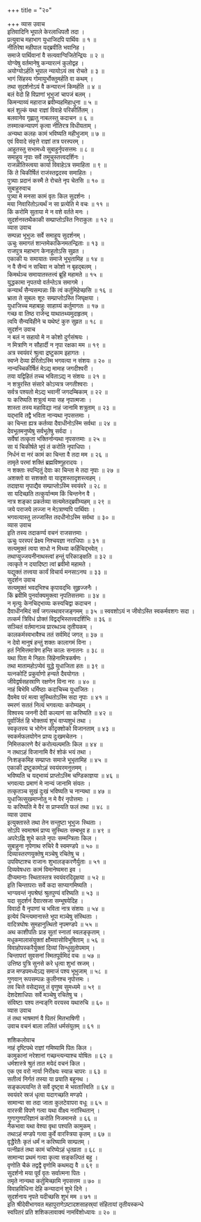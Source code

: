 +++
title = "२०"

+++
व्यास उवाच  
इतिवादिनि भूपाले केरलाधिपतौ तदा ।  
प्रत्युवाच महाभाग युधाजिदपि पार्थिवः ॥ १ ॥  
नीतिरेषा महीपाल यद्‌ब्रवीति भवानिह ।  
समाजे पार्थिवानां वै सत्यवाग्विजितेन्द्रियः ॥ २ ॥  
योग्येषु वर्तमानेषु कन्यारत्नं कुलोद्वह ।  
अयोग्योऽर्हति भूपाल न्यायोऽयं तव रोचते ॥ ३ ॥  
भागं सिंहस्य गोमायुर्भोक्तुमर्हति वा कथम् ।  
तथा सुदर्शनोऽयं वै कन्यारत्नं किमर्हति ॥ ४ ॥  
बलं वेदो हि विप्राणां भूभुजां चापजं बलम् ।  
किमन्याय्यं महाराज ब्रवीम्यहमिहाधुना ॥ ५ ॥  
बलं शुल्कं यथा राज्ञां विवाहे परिकीर्तितम् ।  
बलवानेव गृह्णातु नाबलस्तु कदाचन ॥ ६ ॥  
तस्मात्कन्यापणं कृत्वा नीतिरत्र विधीयताम् ।  
अन्यथा कलहः कामं भविष्यति महीभुजाम् ॥ ७ ॥  
एवं विवादे संवृत्ते राज्ञां तत्र परस्परम् ।  
आहूतस्तु सभामध्ये सुबाहुर्नृपसत्तमः ॥ ८ ॥  
समाहूय नृपाः सर्वे तमूचुस्तत्त्वदर्शिनः ।  
राजन्नीतिस्त्वया कार्या विवाहेऽत्र समाहिता ॥ ९ ॥  
किं ते चिकीर्षितं राजंस्तद्वदस्व समाहितः ।  
पुत्र्याः प्रदानं कस्मै ते रोचते नृप चेतसि ॥ १० ॥  
सुबाहुरुवाच  
पुत्र्या मे मनसा कामं वृतः किल सुदर्शनः ।  
मया निवारितोऽत्यर्थं न सा प्रत्येति मे वचः ॥ ११ ॥  
किं करोमि सुताया मे न वशे वर्तते मनः ।  
सुदर्शनस्तथैकाकी सम्प्राप्तोऽस्ति निराकुलः ॥ १२ ॥  
व्यास उवाच  
सम्पन्ना भूभुजः सर्वे समाहूय सुदर्शनम् ।  
ऊचुः समागतं शान्तमेकाकिनमतन्द्रिताः ॥ १३ ॥  
राजपुत्र महाभाग केनाहूतोऽसि सुव्रत ।  
एकाकी यः समायातः समाजे भूभृतामिह ॥ १४ ॥  
न वै सैन्यं न सचिवा न कोशो न बृहद्‌बलम् ।  
किमर्थञ्च समायातस्तत्त्वं ब्रूहि महामते ॥ १५ ॥  
युद्धकामा नृपतयो वर्तन्तेऽत्र समागमे ।  
कन्यार्थं सैन्यसम्पन्नाः किं त्वं कर्तुमिहेच्छसि ॥ १६ ॥  
भ्राता ते सुबलः शूरः सम्प्राप्तोऽस्ति जिघृक्षया ।  
युधाजिच्च महाबाहुः साहाय्यं कर्तुमागतः ॥ १७ ॥  
गच्छ वा तिष्ठ राजेन्द्र याथातथ्यमुदाहृतम् ।  
त्वयि सैन्यविहीने च यथेष्टं कुरु सुव्रत ॥ १८ ॥  
सुदर्शन उवाच  
न बलं न सहायो मे न कोशो दुर्गसंश्रयः ।  
न मित्राणि न सौहार्दी न नृपा रक्षका मम ॥ १९ ॥  
अत्र स्वयंवरं श्रुत्वा द्रष्टुकाम इहागतः ।  
स्वप्ने देव्या प्रेरितोऽस्मि भगवत्या न संशयः ॥ २० ॥  
नान्यच्चिकीर्षितं मेऽद्य मामाह जगदीश्वरी ।  
तया यद्विहितं तच्च भविताऽद्य न संशयः ॥ २१ ॥  
न शत्रुरस्ति संसारे कोऽप्यत्र जगतीश्वराः ।  
सर्वत्र पश्यतो मेऽद्य भवानीं जगदम्बिकाम् ॥ २२ ॥  
यः करिष्यति शत्रुत्वं मया सह नृपात्मजाः ।  
शास्ता तस्य महाविद्या नाहं जानामि शत्रुताम् ॥ २३ ॥  
यद्‌भावि तद्वै भविता नान्यथा नृपसत्तमाः ।  
का चिन्ता ह्यत्र कर्तव्या दैवाधीनोऽस्मि सर्वथा ॥ २४ ॥  
देवभूतमनुष्येषु सर्वभूतेषु सर्वदा ।  
सर्वेषां तत्कृता भक्तिर्नान्यथा नृपसत्तमाः ॥ २५ ॥  
सा यं चिकीर्षते भूपं तं करोति नृपाधिपाः ।  
निर्धनं वा नरं कामं का चिन्ता वै तदा मम ॥ २६ ॥  
तामृते परमां शक्तिं ब्रह्मविष्णुहरादयः ।  
न शक्ताः स्पन्दितुं देवाः का चिन्ता मे तदा नृपाः ॥ २७ ॥  
अशक्तो वा सशक्तो वा यादृशस्तादृशस्त्वहम् ।  
तदाज्ञया नृपाद्यैव सम्प्राप्तोऽस्मि स्वयंवरे ॥ २८ ॥  
सा यदिच्छति तत्कुर्यान्मम किं चिन्तनेन वै ।  
नात्र शङ्का प्रकर्तव्या सत्यमेतद्‌ब्रवीम्यहम् ॥ २९ ॥  
जये पराजये लज्जा न मेऽत्राण्वपि पार्थिवाः ।  
भगवत्यास्तु लज्जास्ति तदधीनोऽस्मि सर्वथा ॥ ३० ॥  
व्यास उवाच  
इति तस्य तदाकर्ण्य वचनं राजसत्तमाः ।  
ऊचुः परस्परं प्रेक्ष्य निश्चयज्ञा नराधिपाः ॥ ३१ ॥  
सत्यमुक्तं त्वया साधो न मिथ्या कर्हिचिद्‌भवेत् ।  
तथाप्युज्जयनीनाथस्त्वां हन्तुं परिकाङ्क्षति ॥ ३२ ॥  
त्वत्कृते न दयादिष्टा त्वां ब्रवीमो महामते ।  
यद्युक्तं तत्त्वया कार्यं विचार्य मनसाऽनघ ॥ ३३ ॥  
सुदर्शन उवाच  
सत्यमुक्तं भवद्‌भिश्च कृपावद्‌भिः सुहृज्जनैः ।  
किं ब्रवीमि पुनर्वाक्यमुक्त्वा नृपतिसत्तमाः ॥ ३४ ॥  
न मृत्युः केनचिद्‌भाव्यः कस्यचिद्वा कदाचन ।  
दैवाधीनमिदं सर्वं जगत्स्थावरजङ्गमम् ॥ ३५ ॥
स्ववशोऽयं न जीवोऽस्ति स्वकर्मवशगः सदा ।  
तत्कर्म त्रिविधं प्रोक्तं विद्वद्‌भिस्तत्त्वदर्शिभिः ॥ ३६ ॥  
सञ्चितं वर्तमानञ्च प्रारब्धञ्च तृतीयकम् ।  
कालकर्मस्वभावैश्च ततं सर्वमिदं जगत् ॥ ३७ ॥  
न देवो मानुषं हन्तुं शक्तः कालागमं विना ।  
हतं निमित्तमात्रेण हन्ति कालः सनातनः ॥ ३८ ॥  
यथा पिता मे निहतः सिंहेनामित्रकर्षणः ।  
तथा मातामहोऽप्येवं युद्धे युधाजिता हतः ॥ ३९ ॥  
यत्नकोटिं प्रकुर्वाणो हन्यते दैवयोगतः ।  
जीवेद्वर्षसहस्राणि रक्षणेन विना नरः ॥ ४० ॥  
नाहं बिभेमि धर्मिष्ठाः कदाचिच्च युधाजितः ।  
दैवमेव परं मत्वा सुस्थितोऽस्मि सदा नृपाः ॥ ४१ ॥  
स्मरणं सततं नित्यं भगवत्याः करोम्यहम् ।  
विश्वस्य जननी देवी कल्याणं सा करिष्यति ॥ ४२ ॥  
पूर्वार्जितं हि भोक्तव्यं शुभं वाप्यशुभं तथा ।  
स्वकृतस्य च भोगेन कीदृक्शोको विजानताम् ॥ ४३ ॥  
स्वकर्मफलयोगेन प्राप्य दुःखमचेतनः ।  
निमित्तकारणे वैरं करोत्यल्पमतिः किल ॥ ४४ ॥  
न तथाऽहं विजानामि वैरं शोकं भयं तथा ।  
निःशङ्कमिह सम्प्राप्तः समाजे भूभृतामिह ॥ ४५ ॥  
एकाकी द्रष्टुकामोऽहं स्वयंवरमनुत्तमम् ।  
भविष्यति च यद्‌भाव्यं प्राप्तोऽस्मि चण्डिकाज्ञया ॥ ४६ ॥  
भगवत्याः प्रमाणं मे नान्यं जानामि संयतः ।  
तत्कृतञ्च सुखं दुःखं भविष्यति च नान्यथा ॥ ४७ ॥  
युधाजित्सुखमाप्नोतु न मे वैरं नृपोत्तमाः ।  
यः करिष्यति मे वैरं स प्राप्स्यति फलं तथा ॥ ४८ ॥  
व्यास उवाच  
इत्युक्तास्ते तथा तेन सन्तुष्टा भूभुजः स्थिताः ।  
सोऽपि स्वमाश्रमं प्राप्य सुस्थितः सम्बभूव ह ॥ ४९ ॥  
अपरेऽह्नि शुभे काले नृपाः सम्मन्त्रिताः किल ।  
सुबाहुना नृपेणाथ रुचिरे वै स्वमण्डपे ॥ ५० ॥  
दिव्यास्तरणयुक्तेषु मञ्चेषु रचितेषु च ।  
उपविष्टाश्च राजानः शुभालङ्करणैर्युताः ॥ ५१ ॥  
दिव्यवेषधराः कामं विमानेष्वमरा इव ।  
दीप्यमानाः स्थितास्तत्र स्वयंवरदिदृक्षया ॥ ५२ ॥  
इति चिन्तापराः सर्वे कदा साप्यागमिष्यति ।  
भाग्यवन्तं नृपश्रेष्ठं श्रुतपुण्यं वरिष्यति ॥ ५३ ॥  
यदा सुदर्शनं दैवात्स्रजा सम्भूषयेदिह ।  
विवादो वै नृपाणां च भविता नात्र संशयः ॥ ५४ ॥  
इत्येवं चिन्त्यमानास्ते भूपा मञ्चेषु संस्थिताः ।  
वादित्रघोषः सुमहानुत्थितो नृपमण्डपे ॥ ५५ ॥  
अथ काशीपतिः प्राह सुतां स्नातां स्वलङ्कृताम् ।  
मधूकमालासंयुक्तां क्षौमवासोविभूषिताम् ॥ ५६ ॥  
विवाहोपस्करैर्युक्तां दिव्यां सिन्धुसुतोपमाम् ।  
चिन्तापरां सुवसनां स्मितपूर्वमिदं वचः ॥ ५७ ॥  
उत्तिष्ठ पुत्रि सुनसे करे धृत्वा शुभां स्रजम् ।  
व्रज मण्डपमध्येऽद्य समाजं पश्य भूभुजाम् ॥ ५८ ॥  
गुणवान् रूपसम्पन्नः कुलीनश्च नृपोत्तमः ।  
तव चित्ते वसेद्यस्तु तं वृणुष्व सुमध्यमे ॥ ५९ ॥  
देशदेशाधिपाः सर्वे मञ्चेषु रचितेषु च ।  
संविष्टाः पश्य तन्वङ्‌गि वरयस्व यथारुचि ॥ ६० ॥  
व्यास उवाच  
तं तथा भाषमाणं वै पितरं मितभाषिणी ।  
उवाच वचनं बाला ललितं धर्मसंयुतम् ॥ ६१ ॥  
  
शशिकलोवाच  
नाहं दृष्टिपथे राज्ञां गमिष्यामि पितः किल ।  
कामुकानां नरेशानां गच्छन्त्यन्याश्च योषितः ॥ ६२ ॥  
धर्मशास्त्रे श्रुतं तात मयेदं वचनं किल ।  
एक एव वरो नार्या निरीक्ष्यः स्यान्न चापरः ॥ ६३ ॥  
सतीत्वं निर्गतं तस्या या प्रयाति बहूनथ ।  
सङ्कल्पयन्ति ते सर्वे दृष्ट्वा मे भवतात्त्विति ॥ ६४ ॥  
स्वयंवरे स्रजं धृत्वा यदागच्छति मण्डपे ।  
सामान्या सा तदा जाता कुलटेवापरा वधूः ॥ ६५ ॥  
वारस्त्री विपणे गत्वा यथा वीक्ष्य नरांस्थितान् ।  
गुणागुणपरिज्ञानं करोति निजमानसे ॥ ६६ ॥  
नैकभावा यथा वेश्या वृथा पश्यति कामुकम् ।  
तथाऽहं मण्डपे गत्वा कुर्वे वारस्त्रिया कृतम् ॥ ६७ ॥  
वृद्धैरेतैः कृतं धर्मं न करिष्यामि साम्प्रतम् ।  
पत्नीव्रतं तथा कामं चरिष्येऽहं धृतव्रता ॥ ६८ ॥  
सामान्या प्रथमं गत्वा कृत्वा सङ्कल्पितं बहु ।  
वृणोति चैकं तद्वद्वै वृणोमि कथमद्य वै ॥ ६९ ॥  
सुदर्शनो मया पूर्वं वृतः सर्वात्मना पितः ।  
तमृते नान्यथा कर्तुमिच्छामि नृपसत्तम ॥ ७० ॥  
विवाहविधिना देहि कन्यादानं शुभे दिने ।  
सुदर्शनाय नृपते यदीच्छसि शुभं मम ॥ ७१ ॥  
इति श्रीदेवीभागवत महापुराणेऽष्टादशसाहस्र्यां संहितायां तृतीयस्कन्धे  
स्वपितरं प्रति शशिकलावाक्यं नामविंशोध्यायः ॥ २० ॥
